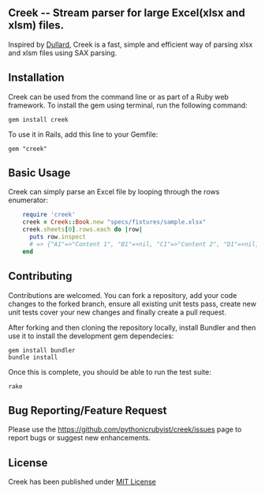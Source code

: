 ## Creek -- Stream parser for large Excel(xlsx and xlsm) files.

Inspired by [Dullard](https://github.com/thirtyseven/dullard), Creek is a fast, simple and efficient way of parsing xlsx and xlsm files using SAX parsing.


## Installation

Creek can be used from the command line or as part of a Ruby web framework. To install the gem using terminal, run the following command:

    gem install creek

To use it in Rails, add this line to your Gemfile:

    gem "creek"


## Basic Usage
Creek can simply parse an Excel file by looping through the rows enumerator:
```ruby
    require 'creek'
    creek = Creek::Book.new "specs/fixtures/sample.xlsx"
    creek.sheets[0].rows.each do |row|
      puts row.inspect
      # => {"A1"=>"Content 1", "B1"=>nil, "C1"=>"Content 2", "D1"=>nil, "E1"=>"Content 3"}
    end
```


## Contributing

Contributions are welcomed. You can fork a repository, add your code changes to the forked branch, ensure all existing unit tests pass, create new unit tests cover your new changes and finally create a pull request.

After forking and then cloning the repository locally, install Bundler and then use it
to install the development gem dependecies:

    gem install bundler
    bundle install

Once this is complete, you should be able to run the test suite:

    rake


## Bug Reporting/Feature Request

Please use the https://github.com/pythonicrubyist/creek/issues page to report bugs or suggest new enhancements.


## License

Creek has been published under [MIT License](https://github.com/pythonicrubyist/creek/blob/master/LICENSE.txt)